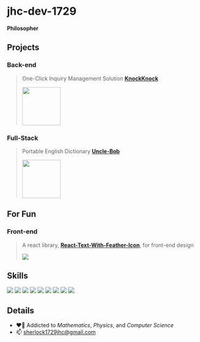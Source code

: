 # jhc-dev-1729
**Philosopher**

## Projects

### Back-end
> One-Click Inquiry Management Solution [**KnockKnock**](https://knockknock.support)
>
> <img src="https://drive.google.com/thumbnail?id=10ar2dFRCItGN3BwU9rDVW173ANT4hUOL" width="100"></img>

### Full-Stack
> Portable English Dictionary [**Uncle-Bob**](https://dictionary.unclebob.dev/)
>
> <img src="https://drive.google.com/thumbnail?id=1z2PddRSFbxcsdgunKbkEJsUd7K7ON3IH" width="100"></img>

## For Fun

### Front-end
> A react library, [**React-Text-With-Feather-Icon**](), for front-end design
>
> <img src="https://drive.google.com/thumbnail?id=19zriShCmEic67SOlDT2kQGb4SoVTfS_z" href="https://knockknock.support"></img>

## Skills

<img src="https://img.shields.io/badge/C-A8B9CC?style=for-the-badge&logo=c&logoColor=black"> <img src="https://img.shields.io/badge/Python-3776AB?style=for-the-badge&logo=Python&logoColor=white">
<img src="https://img.shields.io/badge/Javascript-F7DF1E?style=for-the-badge&logo=Javascript&logoColor=black">
<img src="https://img.shields.io/badge/Typescript-3178C6?style=for-the-badge&logo=Typescript&logoColor=white">
<img src="https://img.shields.io/badge/Html5-E34F26?style=for-the-badge&logo=Html5&logoColor=white">
<img src="https://img.shields.io/badge/Css3-1572B6?style=for-the-badge&logo=Css3&logoColor=white">
<img src="https://img.shields.io/badge/NestJs-E0234E?style=for-the-badge&logo=NestJs&logoColor=white">
<img src="https://img.shields.io/badge/Next.Js-000000?style=for-the-badge&logo=Next.Js&logoColor=white">
<img src="https://img.shields.io/badge/MariaDB-003545?style=for-the-badge&logo=MariaDB&logoColor=white">

## Details
- ❤️‍🔥 Addicted to *Mathematics*, *Physics*, and *Computer Science*
- 📫 sherlock1729jhc@gmail.com
